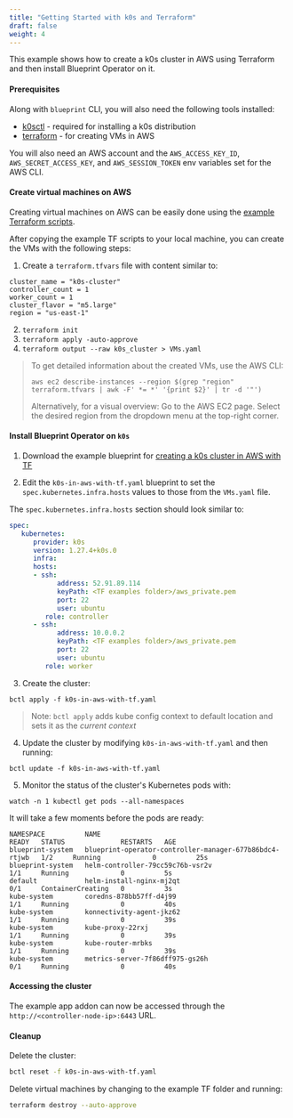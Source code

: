 ```yaml
---
title: "Getting Started with k0s and Terraform"
draft: false
weight: 4
---
```


This example shows how to create a k0s cluster in AWS using Terraform and then install Blueprint Operator on it.

#### Prerequisites

Along with `blueprint` CLI, you will also need the following tools installed:

* [k0sctl](https://github.com/k0sproject/k0sctl#installation) - required for installing a k0s distribution
* [terraform](https://developer.hashicorp.com/terraform/tutorials/aws-get-started/install-cli) - for creating VMs in AWS

You will also need an AWS account and the `AWS_ACCESS_KEY_ID`, `AWS_SECRET_ACCESS_KEY`, and `AWS_SESSION_TOKEN` env variables set for the AWS CLI.

#### Create virtual machines on AWS

Creating virtual machines on AWS can be easily done using the [example Terraform scripts](https://github.com/mirantiscontainers/blueprint/tree/main/terraform/k0s-in-aws).

After copying the example TF scripts to your local machine, you can create the VMs with the following steps:

1. Create a `terraform.tfvars` file with content similar to:
```
cluster_name = "k0s-cluster"
controller_count = 1
worker_count = 1
cluster_flavor = "m5.large"
region = "us-east-1"
```
2. `terraform init`
3. `terraform apply -auto-approve`
4. `terraform output --raw k0s_cluster > VMs.yaml`

> To get detailed information about the created VMs, use the AWS CLI:
> ```
> aws ec2 describe-instances --region $(grep "region" terraform.tfvars | awk -F' *= *' '{print $2}' | tr -d '"')
> ```
> Alternatively, for a visual overview:
> Go to the AWS EC2 page. Select the desired region from the dropdown menu at the top-right corner.

#### Install Blueprint Operator on `k0s`

1. Download the example blueprint for [creating a k0s cluster in AWS with TF](https://github.com/mirantiscontainers/blueprint/tree/main/blueprints/k0s-in-aws-with-tf/k0s-in-aws-with-tf.yaml)

2. Edit the `k0s-in-aws-with-tf.yaml` blueprint to set the `spec.kubernetes.infra.hosts` values to those from the `VMs.yaml` file.

The `spec.kubernetes.infra.hosts` section should look similar to:
```yaml
spec:
   kubernetes:
      provider: k0s
      version: 1.27.4+k0s.0
      infra:
      hosts:
      - ssh:
            address: 52.91.89.114
            keyPath: <TF examples folder>/aws_private.pem
            port: 22
            user: ubuntu
         role: controller
      - ssh:
            address: 10.0.0.2
            keyPath: <TF examples folder>/aws_private.pem
            port: 22
            user: ubuntu
         role: worker
```

3. Create the cluster:
```shell
bctl apply -f k0s-in-aws-with-tf.yaml
```
> Note: `bctl apply` adds kube config context to default location and sets it as the _current context_

4. Update the cluster by modifying `k0s-in-aws-with-tf.yaml` and then running:
```shell
bctl update -f k0s-in-aws-with-tf.yaml
```

5. Monitor the status of the cluster's Kubernetes pods with:
```
watch -n 1 kubectl get pods --all-namespaces
```
It will take a few moments before the pods are ready:
```
NAMESPACE          NAME                                                     READY   STATUS              RESTARTS   AGE
blueprint-system   blueprint-operator-controller-manager-677b86bdc4-rtjwb   1/2     Running             0          25s
blueprint-system   helm-controller-79cc59c76b-vsr2v                         1/1     Running             0          5s
default            helm-install-nginx-mj2qt                                 0/1     ContainerCreating   0          3s
kube-system        coredns-878bb57ff-d4j99                                  1/1     Running             0          40s
kube-system        konnectivity-agent-jkz62                                 1/1     Running             0          39s
kube-system        kube-proxy-22rxj                                         1/1     Running             0          39s
kube-system        kube-router-mrbks                                        1/1     Running             0          39s
kube-system        metrics-server-7f86dff975-gs26h                          0/1     Running             0          40s
```

#### Accessing the cluster

The example app addon can now be accessed through the `http://<controller-node-ip>:6443` URL.

#### Cleanup

Delete the cluster:
``` bash
bctl reset -f k0s-in-aws-with-tf.yaml
```

Delete virtual machines by changing to the example TF folder and running:
``` bash
terraform destroy --auto-approve
```
